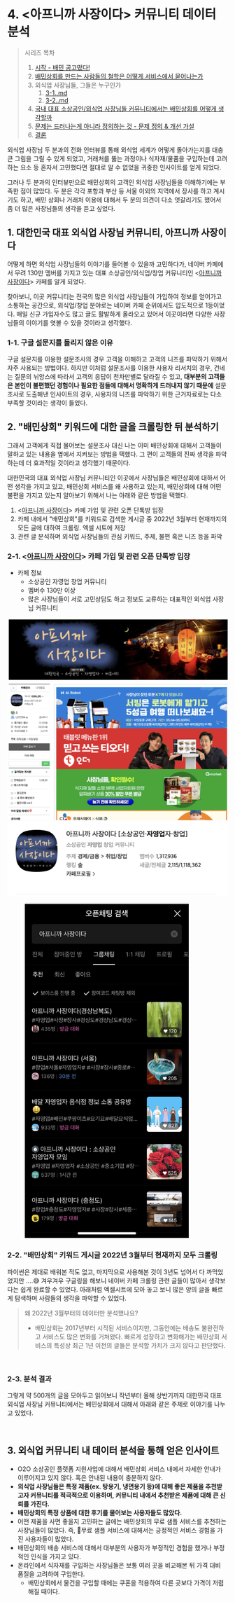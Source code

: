 # 4. <아프니까 사장이다> 커뮤니티 데이터 분석

> 시리즈 목차&#x20;
>
> 1. [시작 - 배민 공고떴다!](1..md)
> 2. [배민상회를 만드는 사람들의 철학은 어떻게 서비스에서 묻어나는가 ](2.-and.md)
> 3. 외식업 사장님들, 그들은 누구인가&#x20;
>    1. [3-1..md](3-1..md "mention")
>    2. [3-2..md](3-2..md "mention")
> 4. [국내 대표 소상공인/외식업 사장님들 커뮤니티에서는 배민상회를 어떻게 생각할까](4.-less-than-greater-than.md)&#x20;
> 5. [문제는 드러나는게 아니라 정의하는 것 - 문제 정의 & 개선 가설 ](5.-and.md)
> 6. [결론](6..md)&#x20;

외식업 사장님 두 분과의 전화 인터뷰를 통해 외식업 세계가 어떻게 돌아가는지를 대충 큰 그림을 그릴 수 있게 되었고, 거래처를 뚫는 과정이나 식자재/물품을 구입하는데 고려하는 요소 등 혼자서 고민했다면 절대로 알 수 없었을 귀중한 인사이트를 얻게 되었다.&#x20;

그러나 두 분과의 인터뷰만으로 배민상회의 고객인 외식업 사장님들을 이해하기에는 부족한 점이 많았다. 두 분은 각각 포항과 부산 등 서울 이외의 지역에서 장사를 하고 계시기도 하고, 배민 상회나 거래처 이용에 대해서 두 분의 의견이 다소 엇갈리기도 했어서 좀 더 많은 사장님들의 생각을 듣고 싶었다.&#x20;



## 1. 대한민국 대표 외식업 사장님 커뮤니티, 아프니까 사장이다&#x20;

어떻게 하면 외식업 사장님들의 이야기를 들어볼 수 있을까 고민하다가, 네이버 카페에서 무려 130만 멤버를 가지고 있는 대표 소상공인/외식업/창업 커뮤니티인 <[아프니까 사장이다](https://cafe.naver.com/jihosoccer123)> 카페를 알게 되었다.&#x20;

찾아보니, 이곳 커뮤니티는 전국의 많은 외식업 사장님들이 가입하여 정보를 얻어가고 소통하는 공간으로, 외식업/창업 분야로는 네이버 카페 순위에서도 압도적으로 1등이었다. 매일 신규 가입자수도 많고 글도 활발하게 올라오고 있어서 이곳이라면 다양한 사장님들의 이야기를 엿볼 수 있을 것이라고 생각했다.&#x20;

### 1-1. 구글 설문지를 돌리지 않은 이유&#x20;

구글 설문지를 이용한 설문조사의 경우 고객을 이해하고 고객의 니즈를 파악하기 위해서 자주 사용되는 방법이다. 하지만 이처럼 설문조사를 이용한 사용자 리서치의 경우, 건네는 질문의 뉘앙스에 따라서 고객의 응답이 천차만별로 달라질 수 있고, **대부분의 고객들은 본인이 불편했던 경험이나 필요한 점들에 대해서 명확하게 드러내지 않기 때문에** 설문조사로 도출해낸 인사이트의 경우, 사용자의 니즈를 파악하기 위한 근거자료로는 다소 부족할 것이라는 생각이 들었다.&#x20;



## 2. "배민상회" 키워드에 대한 글을 크롤링한 뒤 분석하기&#x20;

그래서 고객에게 직접 물어보는 설문조사 대신 나는 이미 배민상회에 대해서 고객들이 말하고 있는 내용을 옆에서 지켜보는 방법을 택했다. 그 편이 고객들의 진짜 생각을 파악하는데 더 효과적일 것이라고 생각했기 때문이다.&#x20;

대한민국의 대표 외식업 사장님 커뮤니티인 이곳에서 사장님들은 배민상회에 대하서 어떤 생각을 가지고 있고, 배민상회 서비스를 왜 사용하고 있는지, 배민상회에 대해 어떤 불편을 가지고 있는지 알아보기 위해서 나는 아래와 같은 방법을 택했다.&#x20;

1. <[아프니까 사장이다](https://cafe.naver.com/jihosoccer123)> 카페 가입 및 관련 오픈 단톡방 입장&#x20;
2. 카페 내에서 "배민상회"를 키워드로 검색한 게시글 중 2022년 3월부터 현재까지의 모든 글에 대하여 크롤링. 엑셀 시트에 저장&#x20;
3. 관련 글 분석하며 외식업 사장님들의 관심 키워드, 주제, 불편 혹은 니즈 등을 파악&#x20;

### 2-1. <[아프니까 사장이다](https://cafe.naver.com/jihosoccer123)> 카페 가입 및 관련 오픈 단톡방 입장&#x20;

* 카페 정보&#x20;
  * 소상공인 자영업 창업 커뮤니티&#x20;
  * 멤버수 130만 이상&#x20;
  * 많은 사장님들이 서로 고민상담도 하고 정보도 교류하는 대표적인 외식업 사장님 커뮤니티&#x20;

![](<../../../.gitbook/assets/image (13) (7).png>)![](<../../../.gitbook/assets/image (110).png>)&#x20;

<figure><img src="../../../.gitbook/assets/IMG_8FF99203F70C-1.jpeg" alt="" width="375"><figcaption></figcaption></figure>

### 2-2. "배민상회" 키워드 게시글 2022년 3월부터 현재까지 모두 크롤링&#x20;

파이썬은 제대로 배워본 적도 없고, 마지막으로 사용해본 것이 3년도 넘어서 다 까먹었었지만 ....😅 겨우겨우 구글링을 해보니 네이버 카페 크롤링 관련 글들이 많아서 생각보다는 쉽게 완료할 수 있었다. 아래처럼 엑셀시트에 모아 놓고 보니 많은 양의 글을 빠르게 탐색하며 사람들의 생각을 파악할 수 있었다.&#x20;

> 왜 2022년 3월부터의 데이터만 분석했나요?&#x20;
>
> * 배민상회는 2017년부터 시작된 서비스이지만, 그동안에는 배송도 불완전하고 서비스도 많은 변화를 거쳐왔다. 빠르게 성장하고 변화해가는 배민상회 서비스의 특성상 최근 1년 이전의 글들은 분석할 가치가 크지 않다고 판단했다.&#x20;

<figure><img src="../../../.gitbook/assets/제목 없는 디자인.gif" alt=""><figcaption></figcaption></figure>

### 2-3. 분석 결과&#x20;

그렇게 약 500개의 글을 모아두고 읽어보니 작년부터 올해 상반기까지 대한민국 대표 외식업 사장님 커뮤니티에서는 배민상회에서 대해서 아래와 같은 주제로 이야기를 나누고 있었다. &#x20;

<figure><img src="../../../.gitbook/assets/원형 그래프 만들기.jpg" alt=""><figcaption></figcaption></figure>

## 3. 외식업 커뮤니티 내 데이터 분석을 통해 얻은 인사이트&#x20;

* O2O 소상공인 플랫폼 지원사업에 대해서 배민상회 서비스 내에서 자세한 안내가 이루어지고 있지 않다. 혹은 안내된 내용이 충분하지 않다.&#x20;
* **외식업 사장님들은 특정 제품(ex. 탕용기, 냉면용기 등)에 대해 좋은 제품을 추천받고자 커뮤니티를 적극적으로 이용하며, 커뮤니티 내에서 추천받은 제품에 대해 큰 신뢰를 가진다.**&#x20;
* **배민상회의 특정 상품에 대한 후기를 물어보는 사용자들도 많았다.**&#x20;
* 어떤 제품을 사면 좋을지 고민하는 글에는 배민상회의 무료 샘플 서비스를 추천하는 사장님들이 많았다. 즉, 무료 샘플 서비스에 대해서는 긍정적인 서비스 경험을 가진 사용자들이 많았다. &#x20;
* 배민상회의 배송 서비스에 대해서 대부분의 사용자가 부정적인 경험을 했거나 부정적인 인식을 가지고 있다.&#x20;
* 온라인에서 식자재를 구입하는 사장님들은 보통 여러 곳을 비교해본 뒤 가격 대비 품질을 고려하여 구입한다.&#x20;
  * 배민상회에서 물건을 구입할 때에는 쿠폰을 적용하여 다른 곳보다 가격이 저렴해질 때이다. &#x20;
